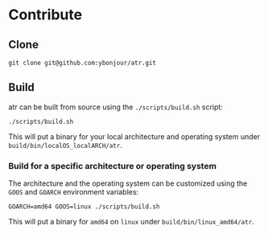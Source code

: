 # Contribute
## Clone
```
git clone git@github.com:ybonjour/atr.git
```

## Build
atr can be built from source using the `./scripts/build.sh` script:
```
./scripts/build.sh
```
This will put a binary for your local architecture and operating system under `build/bin/localOS_localARCH/atr`.


### Build for a specific architecture or operating system
The architecture and the operating system can be customized using the `GOOS` and `GOARCH` environment variables:
```
GOARCH=amd64 GOOS=linux ./scripts/build.sh
```
This will put a binary for `amd64` on `linux` under `build/bin/linux_amd64/atr`.
